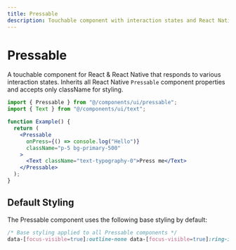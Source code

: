 ```yaml
---
title: Pressable
description: Touchable component with interaction states and React Native properties.
---
```


# Pressable

A touchable component for React & React Native that responds to various interaction states. Inherits all React Native `Pressable` component properties and accepts only className for styling.

```jsx
import { Pressable } from "@/components/ui/pressable";
import { Text } from "@/components/ui/text";

function Example() {
  return (
    <Pressable
      onPress={() => console.log("Hello")}
      className="p-5 bg-primary-500"
    >
      <Text className="text-typography-0">Press me</Text>
    </Pressable>
  );
}
```

## Default Styling

<!-- BASE_STYLE_START -->

The Pressable component uses the following base styling by default:

```css
/* Base styling applied to all Pressable components */
data-[focus-visible=true]:outline-none data-[focus-visible=true]:ring-indicator-info data-[focus-visible=true]:ring-2 data-[disabled=true]:opacity-40
```

<!-- BASE_STYLE_END -->
